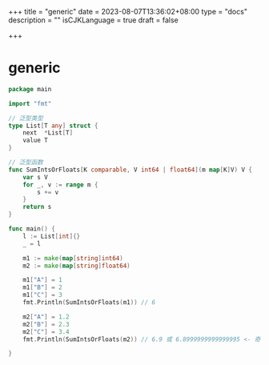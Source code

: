 +++
title = "generic"
date = 2023-08-07T13:36:02+08:00
type = "docs"
description = ""
isCJKLanguage = true
draft = false

+++

# generic

```go
package main

import "fmt"

// 泛型类型
type List[T any] struct {
	next  *List[T]
	value T
}

// 泛型函数
func SumIntsOrFloats[K comparable, V int64 | float64](m map[K]V) V {
	var s V
	for _, v := range m {
		s += v
	}
	return s
}

func main() {
	l := List[int]{}
	_ = l

	m1 := make(map[string]int64)
	m2 := make(map[string]float64)

	m1["A"] = 1
	m1["B"] = 2
	m1["C"] = 3
	fmt.Println(SumIntsOrFloats(m1)) // 6

	m2["A"] = 1.2
	m2["B"] = 2.3
	m2["C"] = 3.4
	fmt.Println(SumIntsOrFloats(m2)) // 6.9 或 6.8999999999999995 <- 奇怪的结果

}

```

